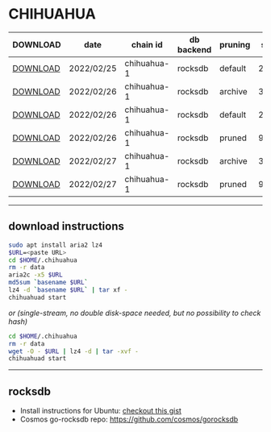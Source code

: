 # CHIHUAHUA
 
| DOWNLOAD  | date | chain id | db backend | pruning | size | file name | hash |
| --------- | ---- | -------- | ---------- | ------- | ---- | --------- | ---- |
| [DOWNLOAD](https://quicksync.ccvalidators.com/SNAPSHOTS/chihuahua-1_20220225_default.tar.lz4) | 2022/02/25 | chihuahua-1 | rocksdb | default | 238G | chihuahua-1_20220225_default.tar.lz4 | 40223e2b65312f05246c0821053c322d |
| [DOWNLOAD](https://quicksync.ccvalidators.com/SNAPSHOTS/chihuahua-1_20220226_archive.tar.lz4) | 2022/02/26 | chihuahua-1 | rocksdb | archive | 312G | chihuahua-1_20220226_archive.tar.lz4 | 5dd194882a97309206d9e7a013595f72 |
| [DOWNLOAD](https://quicksync.ccvalidators.com/SNAPSHOTS/chihuahua-1_20220226_default.tar.lz4) | 2022/02/26 | chihuahua-1 | rocksdb | default | 242G | chihuahua-1_20220226_default.tar.lz4 | e9cc42665acfb4c4608d66861bbca0c5 |
| [DOWNLOAD](https://quicksync.ccvalidators.com/SNAPSHOTS/chihuahua-1_20220226_pruned.tar.lz4) | 2022/02/26 | chihuahua-1 | rocksdb | pruned | 91G | chihuahua-1_20220226_pruned.tar.lz4 | d753e93674d55e6cab147a37ed2d9fcf |
| [DOWNLOAD](https://quicksync.ccvalidators.com/SNAPSHOTS/chihuahua-1_20220227_archive.tar.lz4) | 2022/02/27 | chihuahua-1 | rocksdb | archive | 318G | chihuahua-1_20220227_archive.tar.lz4 | fac28fdb098526e291b8fbe31999085e |
| [DOWNLOAD](https://quicksync.ccvalidators.com/SNAPSHOTS/chihuahua-1_20220227_pruned.tar.lz4) | 2022/02/27 | chihuahua-1 | rocksdb | pruned | 92G | chihuahua-1_20220227_pruned.tar.lz4 | 6d32728bff7c7c7b5e6cbad23ded963d |
 
---
## download instructions
 
```sh
sudo apt install aria2 lz4
$URL=<paste URL>
cd $HOME/.chihuahua
rm -r data
aria2c -x5 $URL
md5sum `basename $URL`
lz4 -d `basename $URL` | tar xf -
chihuahuad start
```
*or (single-stream, no double disk-space needed, but no possibility to check hash)*
```sh
cd $HOME/.chihuahua
rm -r data
wget -O - $URL | lz4 -d | tar -xvf -
chihuahuad start
```
 
---
## rocksdb
 
- Install instructions for Ubuntu: [checkout this gist](https://gist.github.com/clemensgg/907de16baa203946633ddca462cbf597)
- Cosmos go-rocksdb repo: https://github.com/cosmos/gorocksdb
